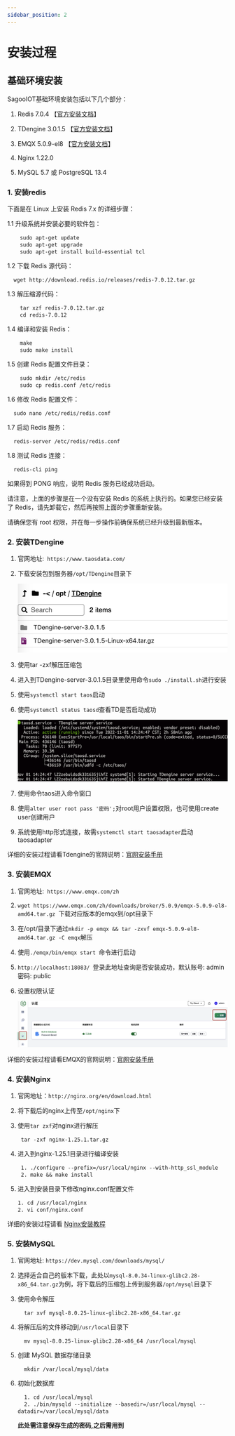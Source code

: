 ```yaml
---
sidebar_position: 2
---
```

# 安装过程

## 基础环境安装
SagooIOT基础环境安装包括以下几个部分：

1. Redis 7.0.4   【[官方安装文档](https://redis.io/docs/getting-started/installation/)】

2. TDengine 3.0.1.5 【[官方安装文档](https://docs.taosdata.com/get-started/package/)】

3. EMQX 5.0.9-el8  【[官方安装文档](https://www.emqx.io/docs/zh/v5.1/getting-started/getting-started.html)】

4. Nginx 1.22.0

5. MySQL 5.7 或 PostgreSQL 13.4


### 1. 安装redis

下面是在 Linux 上安装 Redis 7.x 的详细步骤：

1.1 升级系统并安装必要的软件包：

```shell
    sudo apt-get update
    sudo apt-get upgrade
    sudo apt-get install build-essential tcl
```


1.2 下载 Redis 源代码：

```shell
  wget http://download.redis.io/releases/redis-7.0.12.tar.gz

```


1.3 解压缩源代码：

```shell
    tar xzf redis-7.0.12.tar.gz
    cd redis-7.0.12
```


1.4 编译和安装 Redis：
```shell
    make
    sudo make install
```

1.5 创建 Redis 配置文件目录：

```shell
    sudo mkdir /etc/redis
    sudo cp redis.conf /etc/redis
```

1.6 修改 Redis 配置文件：

```shell
  sudo nano /etc/redis/redis.conf

```
1.7 启动 Redis 服务：
```shell
  redis-server /etc/redis/redis.conf

```
1.8 测试 Redis 连接：

```shell
  redis-cli ping

```

如果得到 PONG 响应，说明 Redis 服务已经成功启动。

请注意，上面的步骤是在一个没有安装 Redis 的系统上执行的。如果您已经安装了 Redis，请先卸载它，然后再按照上面的步骤重新安装。

请确保您有 root 权限，并在每一步操作前确保系统已经升级到最新版本。

### 2. 安装TDengine

1. 官网地址:` https://www.taosdata.com/`

2. 下载安装包到服务器`/opt/TDengine`目录下

   ![image-20221101170836289](../imgs/install/image-20221101170836289.png)

3. 使用tar -zxf解压压缩包

4. 进入到TDengine-server-3.0.1.5目录里使用命令`sudo ./install.sh`进行安装

5. 使用`systemctl start taos`启动

6. 使用`systemctl status taosd`查看TD是否启动成功

   ![image-20221101172357637](../imgs/install/image-20221101172357637.png)

7. 使用命令taos进入命令窗口

8. 使用`alter user root pass '密码';`对root用户设置权限，也可使用create user创建用户

9. 系统使用http形式连接，故需`systemctl start taosadapter`启动taosadapter

详细的安装过程请看Tdengine的官网说明：[官网安装手册](https://docs.taosdata.com/get-started/package/)


### 3. 安装EMQX

1. 官网地址:` https://www.emqx.com/zh`

2. `wget https://www.emqx.com/zh/downloads/broker/5.0.9/emqx-5.0.9-el8-amd64.tar.gz `下载对应版本的emqx到/opt目录下

3. 在/opt/目录下通过`mkdir -p emqx && tar -zxvf emqx-5.0.9-el8-amd64.tar.gz -C emqx`解压

4. 使用`./emqx/bin/emqx start `命令进行启动

5. `http://localhost:18083/ `登录此地址查询是否安装成功，默认账号: admin 密码: public

6. 设置权限认证

   ![image-20221101231856257](../imgs/install/image-20221101231856257.png)

详细的安装过程请看EMQX的官网说明：[官网安装手册](https://www.emqx.io/docs/zh/v5.0/deploy/install.html)


### 4.  安装Nginx

1. 官网地址：`http://nginx.org/en/download.html`

2. 将下载后的nginx上传至`/opt/nginx`下

3. 使用`tar zxf`对nginx进行解压

   ```shell
    tar -zxf nginx-1.25.1.tar.gz
   ```

4. 进入到nginx-1.25.1目录进行编译安装

   ```shell
    1. ./configure --prefix=/usr/local/nginx --with-http_ssl_module
    2. make && make install
   ```

5. 进入到安装目录下修改nginx.conf配置文件

   ```shell
   1. cd /usr/local/nginx
   2. vi conf/nginx.conf
   ```

详细的安装过程请看 [Nginx安装教程](https://www.runoob.com/linux/nginx-install-setup.html)

### 5. 安装MySQL

1. 官网地址: `https://dev.mysql.com/downloads/mysql/`

2. 选择适合自己的版本下载，此处以`mysql-8.0.34-linux-glibc2.28-x86_64.tar.gz`为例，将下载后的压缩包上传到服务器`/opt/mysql`目录下

3. 使用命令解压

   ```shell
     tar xvf mysql-8.0.25-linux-glibc2.28-x86_64.tar.gz
   ```

4. 将解压后的文件移动到`/usr/local`目录下
   
   ```shell
     mv mysql-8.0.25-linux-glibc2.28-x86_64 /usr/local/mysql
   ```

5. 创建 MySQL 数据存储目录

   ```shell
     mkdir /var/local/mysql/data
   ```

6. 初始化数据库
   
   ```shell
     1. cd /usr/local/mysql
     2. ./bin/mysqld --initialize --basedir=/usr/local/mysql --datadir=/var/local/mysql/data
   ```
   **此处需注意保存生成的密码,之后需用到**
